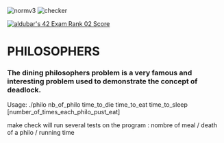 ![normv3](https://github.com/busshi/philosophers/actions/workflows/norm.yml/badge.svg) ![checker](https://github.com/busshi/philosophers/actions/workflows/checker.yml/badge.svg)

[![aldubar's 42 Exam Rank 02 Score](https://badge42.vercel.app/api/v2/cl1p4dvqu002109k1x3fvx39n/project/2254734)](https://github.com/JaeSeoKim/badge42)

# PHILOSOPHERS

### The dining philosophers problem is a very famous and interesting problem used to demonstrate the concept of deadlock.




Usage:
./philo nb_of_philo time_to_die time_to_eat time_to_sleep [number_of_times_each_philo_pust_eat]


make check will run several tests on the program : nombre of meal / death of a philo / running time
